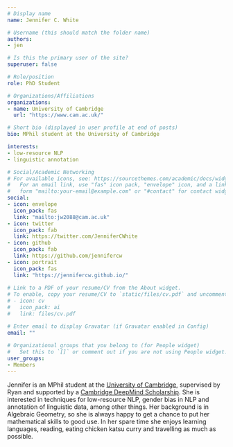 ```yaml
---
# Display name
name: Jennifer C. White

# Username (this should match the folder name)
authors:
- jen

# Is this the primary user of the site?
superuser: false

# Role/position
role: PhD Student

# Organizations/Affiliations
organizations:
- name: University of Cambridge
  url: "https://www.cam.ac.uk/"

# Short bio (displayed in user profile at end of posts)
bio: MPhil student at the University of Cambridge

interests:
- low-resource NLP
- linguistic annotation

# Social/Academic Networking
# For available icons, see: https://sourcethemes.com/academic/docs/widgets/#icons
#   For an email link, use "fas" icon pack, "envelope" icon, and a link in the
#   form "mailto:your-email@example.com" or "#contact" for contact widget.
social:
- icon: envelope
  icon_pack: fas
  link: "mailto:jw2088@cam.ac.uk"
- icon: twitter
  icon_pack: fab
  link: https://twitter.com/JenniferCWhite
- icon: github
  icon_pack: fab
  link: https://github.com/jennifercw
- icon: portrait
  icon_pack: fas
  link: "https://jennifercw.github.io/"
  
# Link to a PDF of your resume/CV from the About widget.
# To enable, copy your resume/CV to `static/files/cv.pdf` and uncomment the lines below.  
# - icon: cv
#   icon_pack: ai
#   link: files/cv.pdf 

# Enter email to display Gravatar (if Gravatar enabled in Config)
email: ""
  
# Organizational groups that you belong to (for People widget)
#   Set this to `[]` or comment out if you are not using People widget.  
user_groups:
- Members
---
```

Jennifer is an MPhil student at the  [University of Cambridge](https://www.cam.ac.uk/), supervised by Ryan and supported by a [Cambridge DeepMind Scholarship](https://www.cambridgetrust.org/scholarships/deepmind-cambridge-scholarship/). She is interested in techniques for low-resource NLP, gender bias in NLP and annotation of linguistic data, among other things. Her background is in Algebraic Geometry, so she is always happy to get a chance to put her mathematical skills to good use. In her spare time she enjoys learning languages, reading, eating chicken katsu curry and travelling as much as possible.

